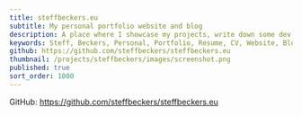 ```yaml
---
title: steffbeckers.eu
subtitle: My personal portfolio website and blog
description: A place where I showcase my projects, write down some dev notes and scripts in the blog. Who am I? Which skills and experience do I have? Happens to be this website as well.
keywords: Steff, Beckers, Personal, Portfolio, Resume, CV, Website, Blog, steffbeckers.eu, Vue, Nuxt
github: https://github.com/steffbeckers/steffbeckers.eu
thumbnail: /projects/steffbeckers/images/screenshot.png
published: true
sort_order: 1000
---
```


GitHub: https://github.com/steffbeckers/steffbeckers.eu
